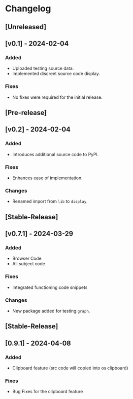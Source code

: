 # Changelog

## [Unreleased]

## [v0.1] - 2024-02-04
### Added
- Uploaded testing source data.
- Implemented discreet source code display.

### Fixes
- No fixes were required for the initial release.
## [Pre-release]
## [v0.2] - 2024-02-04
### Added
- Introduces additional source code to PyPI.

### Fixes
- Enhances ease of implementation.

### Changes
- Renamed import from `lib` to `display`.

## [Stable-Release]
## [v0.7.1] - 2024-03-29
### Added
- Browser Code
- All subject code

### Fixes
- Integrated functioning code snippets

### Changes
- New package added for testing `graph`.

## [Stable-Release]
## [0.9.1] - 2024-04-08
### Added
- Clipboard feature (src code will copied into os clipboard)
### Fixes
- Bug Fixes for the clipboard feature